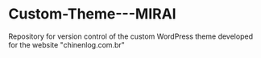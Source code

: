 # Custom-Theme---MIRAI

Repository for version control of the custom WordPress theme developed for the website "chinenlog.com.br"
